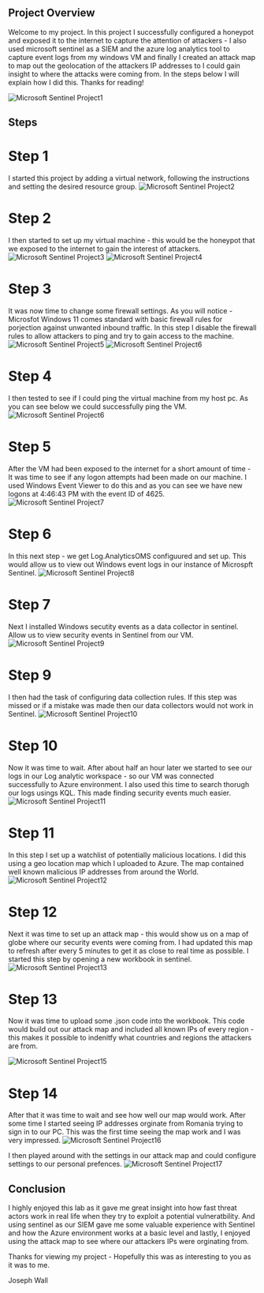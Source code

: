 ## Project Overview 
Welcome to my project. In this project I successfully configured a honeypot and exposed it to the internet to capture the attention of attackers - I also used microsoft
sentinel as a SIEM and the azure log analytics tool to capture event logs from my windows VM and finally I created an attack map to map out the geolocation of the attackers IP 
addresses to I could gain insight to where the attacks were coming from. In the steps below I will explain how I did this. Thanks for reading! 

![Microsoft Sentinel Project1](https://github.com/JWALL000/Microsoft-Sentinel-Project-/blob/main/Sentinel%20Project%20for%20GitHub/Step%201%20-%20Welcome%20to%20my%20project%20-%20setting%20up%20sentinel.PNG)

## Steps 

# Step 1
I started this project by adding a virtual network, following the instructions and setting the desired resource group. 
![Microsoft Sentinel Project2](https://github.com/JWALL000/Microsoft-Sentinel-Project-/blob/main/Sentinel%20Project%20for%20GitHub/Step%202%20-%20Creating%20a%20Virtual%20Network.PNG)


# Step 2 
I then started to set up my virtual machine - this would be the honeypot that we exposed to the internet to gain the interest of attackers. 
![Microsoft Sentinel Project3](https://github.com/JWALL000/Microsoft-Sentinel-Project-/blob/main/Sentinel%20Project%20for%20GitHub/Step%203%20-%20Setting%20up%20a%20VM.PNG)
![Microsoft Sentinel Project4](https://github.com/JWALL000/Microsoft-Sentinel-Project-/blob/main/Sentinel%20Project%20for%20GitHub/Step%204%20-%20VM%20up%20and%20running.PNG)


# Step 3 
It was now time to change some firewall settings. As you will notice - Microsfot Windows 11 comes standard with basic firewall rules for porjection against unwanted inbound traffic. 
In this step I disable the firewall rules to allow attackers to ping and try to gain access to the machine. 
![Microsoft Sentinel Project5](https://github.com/JWALL000/Microsoft-Sentinel-Project-/blob/main/Sentinel%20Project%20for%20GitHub/Step5%20-%20Connecting%20via%20remote%20desktop.PNG)
![Microsoft Sentinel Project6](https://github.com/JWALL000/Microsoft-Sentinel-Project-/blob/main/Sentinel%20Project%20for%20GitHub/Step%206%20-%20Turning%20off%20firewall%20rules.PNG)

# Step 4 
I then tested to see if I could ping the virtual machine from my host pc. As you can see below we could successfully ping the VM. 
![Microsoft Sentinel Project6](https://github.com/JWALL000/Microsoft-Sentinel-Project-/blob/main/Sentinel%20Project%20for%20GitHub/Step%207%20-%20Pinging%20VM.PNG)


# Step 5 
After the VM had been exposed to the internet for a short amount of time - It was time to see if any logon attempts had been made on our machine. I used Windows Event Viewer 
to do this and as you can see we have new logons at 4:46:43 PM with the event ID of 4625.
![Microsoft Sentinel Project7](https://github.com/JWALL000/Microsoft-Sentinel-Project-/blob/main/Sentinel%20Project%20for%20GitHub/Step%208%20-%20Windows%20Event%20logs.PNG)

# Step 6 
In this next step - we get Log.AnalyticsOMS configuured and set up. This would allow us to view out Windows event logs in our instance of Microspft Sentinel. 
![Microsoft Sentinel Project8](https://github.com/JWALL000/Microsoft-Sentinel-Project-/blob/main/Sentinel%20Project%20for%20GitHub/Step%2010%20-%20Setting%20up%20log%20repository.PNG)

# Step 7 
Next I installed Windows secutity events as a data collector in sentinel. Allow us to view security events in Sentinel from our VM.
![Microsoft Sentinel Project9](https://github.com/JWALL000/Microsoft-Sentinel-Project-/blob/main/Sentinel%20Project%20for%20GitHub/Step%2011%20-%20Installing%20Windows%20Security%20Events%20into%20Sentinel.PNG)


# Step 9 
I then had the task of configuring data collection rules. If this step was missed or if a mistake was made then our data collectors would not work in Sentinel. 
![Microsoft Sentinel Project10](https://github.com/JWALL000/Microsoft-Sentinel-Project-/blob/main/Sentinel%20Project%20for%20GitHub/Step%2012%20-%20Creating%20data%20connection%20rule.PNG)

# Step 10 
Now it was time to wait. After about half an hour later we started to see our logs in our Log analytic workspace - so our VM was connected successfully to Azure environment. 
I also used this time to search thorugh our logs usings KQL. This made finding security events much easier. 
![Microsoft Sentinel Project11](https://github.com/JWALL000/Microsoft-Sentinel-Project-/blob/main/Sentinel%20Project%20for%20GitHub/Step%2013%20-%20Using%20KQL%20to%20search%20through%20security%20events.PNG)


# Step 11 
In this step I set up a watchlist of potentially malicious locations. I did this using a geo location map which I uploaded to Azure. The map contained well known malicious IP 
addresses from around the World. 
![Microsoft Sentinel Project12](https://github.com/JWALL000/Microsoft-Sentinel-Project-/blob/main/Sentinel%20Project%20for%20GitHub/Step%2014%20-%20Setting%20up%20watchlist%20with%20Geolocation.PNG)

# Step 12 
Next it was time to set up an attack map - this would show us on a map of globe where our security events were coming from. I had updated this map to refresh after every 5 minutes 
to get it as close to real time as possible. I started this step by opening a new workbook in sentinel. 
![Microsoft Sentinel Project13](https://github.com/JWALL000/Microsoft-Sentinel-Project-/blob/main/Sentinel%20Project%20for%20GitHub/Step%2015%20-%20Using%20the%20two%20file%20templates%20to%20poplulate%20the%20Geolocations%20in%20our%20watchlist.PNG)

# Step 13 
Now it was time to upload some .json code into the workbook. This code would build out our attack map and included all known IPs of every region - this makes it possible to 
indenitfy what countries and regions the attackers are from. 

![Microsoft Sentinel Project15](https://github.com/JWALL000/Microsoft-Sentinel-Project-/blob/main/Sentinel%20Project%20for%20GitHub/Step%2017%20-%20New%20workbook%20edited.PNG)

# Step 14 
After that it was time to wait and see how well our map would work. After some time I started seeing IP addresses orginate from Romania trying to sign in to our PC. This was the first time 
seeing the map work and I was very impressed. 
![Microsoft Sentinel Project16](https://github.com/JWALL000/Microsoft-Sentinel-Project-/blob/main/Sentinel%20Project%20for%20GitHub/Step%2019%20-%20Created%20attack%20map.PNG)

I then played around with the settings in our attack map and could configure settings to our personal prefences. 
![Microsoft Sentinel Project17](https://github.com/JWALL000/Microsoft-Sentinel-Project-/blob/main/Sentinel%20Project%20for%20GitHub/Step%2020%20-%20Looking%20at%20settings%20in%20attack%20map.PNG)


## Conclusion
I highly enjoyed this lab as it gave me great insight into how fast threat actors work in real life when they try to exploit a potential vulneratbility. And using sentinel 
as our SIEM gave me some valuable experience with Sentinel and how the Azure environment works at a basic level and lastly, I enjoyed  using the attack map to see where 
our attackers IPs were orginating from. 

Thanks for viewing my project - Hopefully this was as interesting to you as it was to me. 

Joseph Wall 



